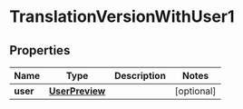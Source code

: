 
# TranslationVersionWithUser1

## Properties
Name | Type | Description | Notes
------------ | ------------- | ------------- | -------------
**user** | [**UserPreview**](UserPreview.md) |  |  [optional]



